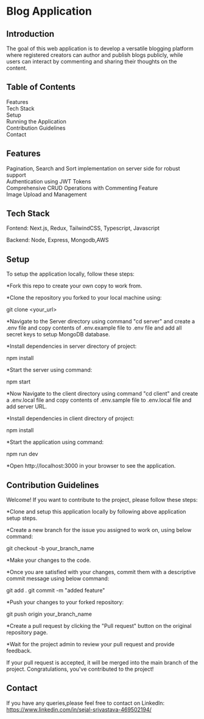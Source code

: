 
# Blog Application



## Introduction
The goal of this web application is to develop a versatile blogging platform where registered creators can author and publish blogs publicly, while users can interact by commenting and sharing their thoughts on the content.
## Table of Contents
Features  
Tech Stack  
Setup  
Running the Application   
Contribution Guidelines  
Contact

## Features
Pagination, Search and Sort implementation on server side for robust support  
Authentication using JWT Tokens  
Comprehensive CRUD Operations with Commenting Feature  
Image Upload and Management  
## Tech Stack

Fontend: Next.js, Redux, TailwindCSS, Typescript, Javascript

Backend: Node, Express, Mongodb,AWS
## Setup
To setup the application locally, follow these steps:

*Fork this repo to create your own copy to work from.

*Clone the repository you forked to your local machine using:

   git clone <your_url>  

*Navigate to the Server directory using command "cd server" and create a .env file and copy contents of .env.example file to .env file and add all secret keys to setup MongoDB database.

*Install dependencies in server directory of project:

   npm install

*Start the server using command:

   npm start

*Now Navigate to the client directory using command "cd client" and create a .env.local file and copy contents of .env.sample file to .env.local file and add server URL.

*Install dependencies in client directory of project:

   npm install

*Start the application using command:

   npm run dev

*Open http://localhost:3000 in your browser to see the application.
## Contribution Guidelines
Welcome! If you want to contribute to the project, please follow these steps:

*Clone and setup this application locally by following above application setup steps.

*Create a new branch for the issue you assigned to work on, using below command:

   git checkout -b your_branch_name

*Make your changes to the code.

*Once you are satisfied with your changes, commit them with a descriptive commit message using below command:

   git add .
   git commit -m "added feature"

*Push your changes to your forked repository:

   git push origin your_branch_name

*Create a pull request by clicking the "Pull request" button on the original repository page.

*Wait for the project admin to review your pull request and provide feedback.

If your pull request is accepted, it will be merged into the main branch of the project. Congratulations, you've contributed to the project!


## Contact
If you have any queries,please feel free to contact on LinkedIn: https://www.linkedin.com/in/sejal-srivastava-469502194/